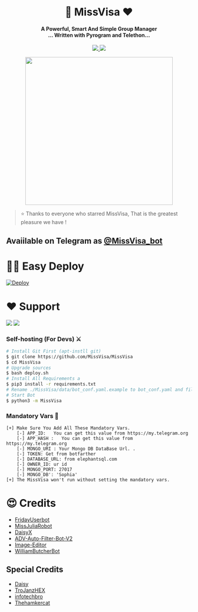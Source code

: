 <h1 align="center"><b>💟 MissVisa  ❤️</b></h1>


<h4 align="center">A Powerful, Smart And Simple Group Manager <br> ... Written with  Pyrogram and Telethon...</h4>
<p align='center'>
  <a href="https://www.python.org/" alt="made-with-python"> <img src="https://img.shields.io/badge/Made%20with-Python-1f425f.svg?style=flat-square&logo=python&color=blue" /> </a>
  <a href="https://github.com/MissVisa/MissVisa/graphs/commit-activity" alt="Maintenance"> <img src="https://img.shields.io/badge/Maintained%3F-yes-green.svg?style=flat-square" /> </a>
</p>

<p align="center"><a href="https://t.me/Visa_Support"><img src="https://telegra.ph/file/6dfa991fd53dd437b6654.png" width="400"></a></p>
<p align="center">
    
> ⭐️ Thanks to everyone who starred MissVisa, That is the greatest pleasure we have !


## Avaiilable on Telegram as [@MissVisa_bot](https://t.me/MissVisa_bot)



# 🏃‍♂️ Easy Deploy 
[![Deploy](https://www.herokucdn.com/deploy/button.svg)](https://heroku.com/deploy?template=https://github.com/MissVisa/MissVisa.git)



# ❤️ Support
<a href="https://t.me/MissVisa_Updates"><img src="https://img.shields.io/badge/Join-Telegram%20Channel-red.svg?logo=Telegram"></a>
<a href="https://t.me/Visa_Support"><img src="https://img.shields.io/badge/Join-Telegram%20Group-blue.svg?logo=telegram"></a>

### Self-hosting (For Devs) ⚔
```sh
# Install Git First (apt-instll git)
$ git clone https://github.com/MissVisa/MissVisa
$ cd MissVisa
# Upgrade sources
$ bash deploy.sh
# Install All Requirements a
$ pip3 install -r requirements.txt
# Rename ./MissVisa/data/bot_conf.yaml.example to bot_conf.yaml and fill
# Start Bot 
$ python3 -m MissVisa
```

### Mandatory Vars 📒
```
[+] Make Sure You Add All These Mandatory Vars. 
    [-] APP_ID:   You can get this value from https://my.telegram.org
    [-] APP_HASH :   You can get this value from https://my.telegram.org
    [-] MONGO_URI : Your Mongo DB DataBase Url. .
    [-] TOKEN: Get from botfarther
    [-] DATABASE_URL: from elephantsql.com
    [-] OWNER_ID: ur id
    [-] MONGO_PORT: 27017
    [-] MONGO_DB': 'Sophia'
[+] The MissVisa won't run without setting the mandatory vars.
```

# 😍 Credits

 - [FridayUserbot](https://github.com/DevsExpo/FridayUserbot)
 - [MissJuliaRobot](https://github.com/MissJuliaRobot/MissJuliaRobot)
 - [DaisyX](https://github.com/teamdaisyx/daisy-x)
 - [ADV-Auto-Filter-Bot-V2](https://github.com/AlbertEinsteinTG/Adv-Auto-Filter-Bot-V2)
 - [Image-Editor](https://github.com/TroJanzHEX/Image-Editor/)
 - [WilliamButcherBot](https://github.com/thehamkercat/WilliamButcherBot)


## Special Credits

- [Daisy](https://github.com/teamdaisyx/daisy-Old)
- [TroJanzHEX](https://github.com/TroJanzHEX)
- [infotechbro](https://github.com/infotechbro/)
- [Thehamkercat](https://github.com/thehamkercat)




